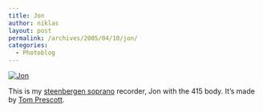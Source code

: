 ```yaml
---
title: Jon
author: niklas
layout: post
permalink: /archives/2005/04/10/jon/
categories:
  - Photoblog
---
```

<a rel="lightbox[photoblog]" href="/photoblog/MG_3813.jpg"><img src="/photoblog/MG_3813.sized.jpg" alt="Jon" title="Jon" /></a>  
<!--more-->

  
This is my [steenbergen soprano][1] recorder, Jon with the 415 body. It&#8217;s made by [Tom Prescott][2].

 [1]: http://www.prescottworkshop.com/soprano.html
 [2]: http://www.prescottworkshop.com/